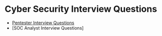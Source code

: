 
# Cyber Security Interview Questions

* [Pentester Interview Questions](https://github.com/scsp-community/Cyber-Sec-Resources/blob/master/Interview%20Questions/Pentester%20Interview%20Questions.pdf)
* [SOC Analyst Interview Questions]

